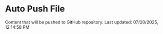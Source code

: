 # Auto Push File

Content that will be pushed to GitHub repository.
Last updated: 07/20/2025, 12:14:58 PM